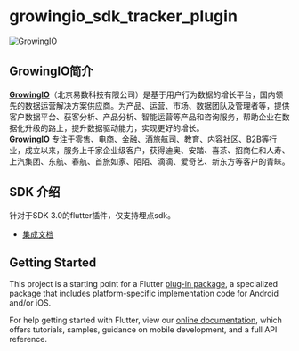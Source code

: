 # growingio_sdk_tracker_plugin
![GrowingIO](https://www.growingio.com/vassets/images/home_v3/gio-logo-primary.svg)  
## GrowingIO简介
[**GrowingIO**](https://www.growingio.com/)（北京易数科技有限公司）是基于用户行为数据的增长平台，国内领先的数据运营解决方案供应商。为产品、运营、市场、数据团队及管理者等，提供客户数据平台、获客分析、产品分析、智能运营等产品和咨询服务，帮助企业在数据化升级的路上，提升数据驱动能力，实现更好的增长。  
[**GrowingIO**](https://www.growingio.com/) 专注于零售、电商、金融、酒旅航司、教育、内容社区、B2B等行业，成立以来，服务上千家企业级客户，获得迪奥、安踏、喜茶、招商仁和人寿、上汽集团、东航、春航、首旅如家、陌陌、滴滴、爱奇艺、新东方等客户的青睐。

## SDK 介绍
针对于SDK 3.0的flutter插件，仅支持埋点sdk。

- [集成文档](https://github.com/growingio/flutter-growingio-sdk-tracker-plugin/wiki/%E9%9B%86%E6%88%90%E6%96%87%E6%A1%A3)

## Getting Started

This project is a starting point for a Flutter
[plug-in package](https://flutter.dev/developing-packages/),
a specialized package that includes platform-specific implementation code for
Android and/or iOS.

For help getting started with Flutter, view our
[online documentation](https://flutter.dev/docs), which offers tutorials,
samples, guidance on mobile development, and a full API reference.

